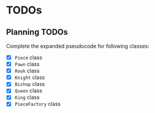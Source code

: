 # TODOs

## Planning TODOs

Complete the expanded pseudocode for following classes:

- [x] `Piece` class
- [x] `Pawn` class
- [x] `Rook` class
- [x] `Knight` class
- [x] `Bishop` class
- [x] `Queen` class
- [x] `King` class
- [x] `PieceFactory` class
